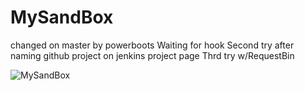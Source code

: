 MySandBox
=========
changed on master by powerboots Waiting for hook 
Second try after naming github project on jenkins project page
Thrd try w/RequestBin

![MySandBox](https://raw.github.com/powerboots/master/workflow.png)